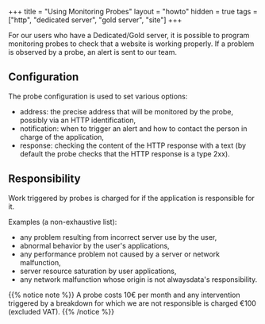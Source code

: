 +++
title = "Using Monitoring Probes"
layout = "howto"
hidden = true
tags = ["http", "dedicated server", "gold server", "site"]
+++

For our users who have a Dedicated/Gold server, it is possible to program monitoring probes to check that a website is working properly. If a problem is observed by a probe, an alert is sent to our team.

## Configuration

The probe configuration is used to set various options:

- address: the precise address that will be monitored by the probe, possibly via an HTTP identification,
- notification: when to trigger an alert and how to contact the person in charge of the application,
- response: checking the content of the HTTP response with a text (by default the probe checks that the HTTP response is a type 2xx).

## Responsibility

Work triggered by probes is charged for if the application is responsible for it.

Examples (a non-exhaustive list):

  - any problem resulting from incorrect server use by the user,
  - abnormal behavior by the user's applications,
  - any performance problem not caused by a server or network malfunction,
  - server resource saturation by user applications,
  - any network malfunction whose origin is not alwaysdata's responsibility.

{{% notice note %}}
A probe costs 10€ per month and any intervention triggered by a breakdown for which we are not responsible is charged €100 (excluded VAT).
{{% /notice %}}
